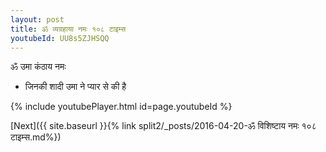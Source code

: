 ```yaml
---
layout: post
title: ॐ व्यग्रहाया नमः १०८ टाइम्स
youtubeId: UU8s5ZJHSQQ
---
```

 
 
 ॐ उमा कंठाय नमः  
 
 -  जिनकी शादी उमा ने प्यार से की है 
 
  
 
  
 
 
 
 
 
 


{% include youtubePlayer.html id=page.youtubeId %}
 
[Next]({{ site.baseurl }}{% link  split2/_posts/2016-04-20-ॐ विशिष्टाय नमः १०८ टाइम्स.md%})
 
